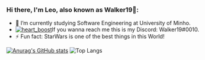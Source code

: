 ### Hi there, I'm Leo, also known as Walker19👋:
- 🔭 I’m currently studying Software Engineering at University of Minho.
- [![heart_boost](https://emoji.gg/assets/emoji/2184-heart-boost.png)](https://emoji.gg/emoji/2184-heart-boost)If you wanna reach me this is my Discord: Walker19#0010. 
- ⚡ Fun fact: StarWars is one of the best things in this World!


[![Anurag's GitHub stats](https://github-readme-stats.vercel.app/api?username=Leonardo1924&show_icons=true&theme=gruvbox)](https://github.com/anuraghazra/github-readme-stats) ![Top Langs](https://github-readme-stats.vercel.app/api/top-langs/?username=Leonardo1924&layout=compact&theme=gruvbox)

